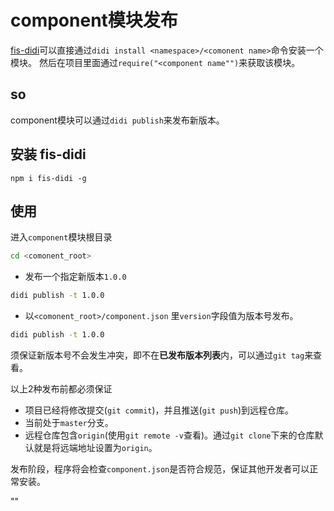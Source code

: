 # component模块发布

[fis-didi](https://github.com/webzhangnan/fis-didi)可以直接通过`didi install <namespace>/<comonent name>`命令安装一个模块。
 然后在项目里面通过`require("<component name"")`来获取该模块。

## so

component模块可以通过`didi publish`来发布新版本。

## 安装 fis-didi

```
npm i fis-didi -g
```

## 使用

进入`component`模块根目录

```bash
cd <comonent_root>
```

- 发布一个指定新版本`1.0.0`

```bash
didi publish -t 1.0.0
```

- 以`<comonent_root>/component.json`
里`version`字段值为版本号发布。

```bash
didi publish -t 1.0.0
```

须保证新版本号不会发生冲突，即不在**已发布版本列表**内，可以通过`git tag`来查看。

以上2种发布前都必须保证

- 项目已经将修改提交(`git commit`)，并且推送(`git push`)到远程仓库。
- 当前处于`master`分支。
- 远程仓库包含`origin`(使用`git remote -v`查看)。通过`git clone`下来的仓库默认就是将远端地址设置为`origin`。

发布阶段，程序将会检查`component.json`是否符合规范，保证其他开发者可以正常安装。

""
